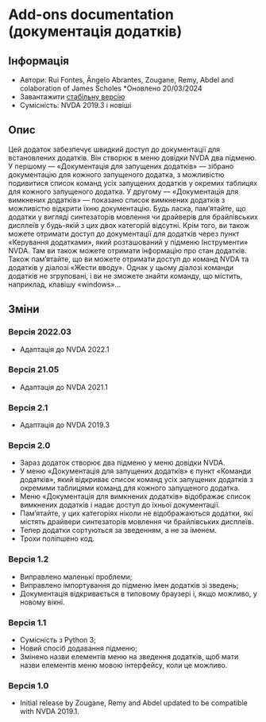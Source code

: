 # Add-ons documentation (документація додатків) #

## Інформація ##
* Автори: Rui Fontes, Ângelo Abrantes, Zougane, Remy, Abdel and colaboration of James Scholes
*Оновлено 20/03/2024
* Завантажити [стабільну версію][1]
* Сумісність: NVDA 2019.3 і новіші


## Опис ##
Цей додаток забезпечує швидкий доступ до документації для встановлених додатків. Він створює в меню довідки NVDA два підменю. У першому — «Документація для запущених додатків» — зібрано документацію для кожного запущеного додатка, з можливістю подивитися список команд усіх запущених додатків у окремих таблицях для кожного запущеного додатка. У другому — «Документація для вимкнених додатків» — показано список вимкнених додатків з можливістю відкрити їхню документацію. Будь ласка, пам’ятайте, що додатки у вигляді синтезаторів мовлення чи драйверів для брайлівських дисплеїв у будь-якій з цих двох категорій відсутні. Крім того, ви також можете отримати доступ до документації для додатків через пункт «Керування додатками», який розташований у підменю Інструменти» NVDA. Там ви також можете отримати інформацію про стан додатків. Також пам’ятайте, що ви можете отримати доступ до команд NVDA та додатків у діалозі «Жести вводу». Однак у цьому діалозі команди додатків не згруповані, і ви не зможете знайти команду, що містить, наприклад, клавішу  «windows»...

## Зміни ##

### Версія 2022.03 ###
* Адаптація до NVDA 2022.1

### Версія 21.05 ###
* Адаптація до NVDA 2021.1

### Версія 2.1 ###
* Адаптація до NVDA 2019.3

### Версія 2.0 ###
* Зараз додаток створює два підменю у меню довідки NVDA.
* У меню «Документація для запущених додатків» є пункт «Команди додатків», який відкриває список команд усіх запущених додатків з окремими таблицями команд для кожного запущеного додатка.
* Меню «Документація для вимкнених додатків» відображає список вимкнених додатків і надає доступ до їхньої документації.
* Пам’ятайте, у цих категоріях ніколи не відображаються додатки, які містять драйвери синтезаторів мовлення чи брайлівських дисплеїв.
* Тепер додатки сортуються за зведенням, а не за іменем.
* Трохи поліпшено код.

### Версія 1.2 ###
* Виправлено маленькі проблеми;
* Виправлено імпортування до підменю імен додатків зі зведень;
* Документація відкривається в типовому браузері і, якщо можливо, у новому вікні.

### Версія 1.1 ###
* Сумісність з Python 3;
* Новий спосіб додавання підменю;
* Змінено назви елементів меню на зведення додатків, щоб мати назви елементів меню мовою інтерфейсу, коли це можливо.

### Версія 1.0 ###
* Initial release by Zougane, Remy and Abdel updated to be compatible with NVDA 2019.1.

[1]: https://github.com/ruifontes/addonsHelp/releases/download/2024.03.20/addonsHelp-2024.03.20.nvda-addon
